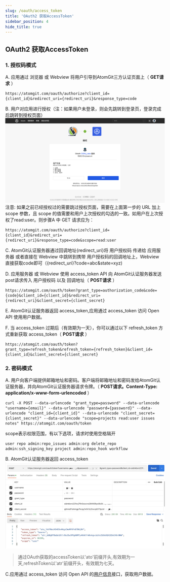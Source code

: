 ```yaml
---
slug: /oauth/access_token
title: 'OAuth2 获取AccessToken'
sidebar_position: 4
hide_title: true
---
```

## OAuth2 获取AccessToken

### 1. 授权码模式

A. 应用通过 浏览器 或 Webview 将用户引导到AtomGit三方认证页面上（ **GET请求** ）

```
https://atomgit.com/oauth/authorize?client_id={client_id}&redirect_uri={redirect_uri}&response_type=code
```

B. 用户对应用进行授权（注：如果用户未登录，则会先跳转到登录页，登录完成后跳转到授权页面）
![用户授权中间页](./img/user-authorize.png) 
注意: 如果之前已经授权过的需要跳过授权页面，需要在上面第一步的 URL 加上 scope 参数，且 scope 的值需要和用户上次授权的勾选的一致。如用户在上次授权了read:user。则步骤A 中 GET 请求应为：

```
https://atomgit.com/oauth/authorize?client_id={client_id}&redirect_uri={redirect_uri}&response_type=code&scope=read:user
```

C. AtomGit认证服务器通过回调地址{redirect_uri}将 用户授权码 传递给 应用服务器 或者直接在 Webview 中跳转到携带 用户授权码的回调地址上，Webview 直接获取code即可（{redirect_uri}?code=abc&state=xyz)

D. 应用服务器 或 Webview 使用 access_token API 向 AtomGit认证服务器发送post请求传入 用户授权码 以及 回调地址（ **POST请求** ）

```
https://atomgit.com/oauth/token?grant_type=authorization_code&code={code}&client_id={client_id}&redirect_uri={redirect_uri}&client_secret={client_secret}
```

E. AtomGit认证服务器返回 access_token,应用通过 access_token 访问 Open API 使用用户数据。

F. 当 access_token 过期后（有效期为一天），你可以通过以下 refresh_token 方式重新获取 access_token（ **POST请求** ）
```
https://atomgit.com/oauth/token?grant_type=refresh_token&refresh_token={refresh_token}&client_id={client_id}&client_secret={client_secret}
```


### 2. 密码模式

A. 用户向客户端提供邮箱地址和密码。客户端将邮箱地址和密码发给AtomGit认证服务器，并向AtomGit认证服务器请求令牌。（ **POST请求。Content-Type: application/x-www-form-urlencoded** ）

```
curl -X POST --data-urlencode "grant_type=password" --data-urlencode "username={email}" --data-urlencode "password={password}" --data-urlencode "client_id={client_id}" --data-urlencode "client_secret={client_secret}" --data-urlencode "scope=projects read:user issues notes" https://atomgit.com/oauth/token
```

scope表示权限范围，有以下选项，请求时使用空格隔开

```
user repo admin:repo_issues admin:org delete_repo admin:ssh_signing_key project admin:repo_hook workflow
```

B. AtomGit认证服务器返回 access_token
![AtomGit认证服务器返回 access_token](./img/password_token.jpg)
>  通过OAuth获取的accessToken以'ato'前缀开头,有效期为一天,refreshToken以'atr'前缀开头，有效期为七天。

C.应用通过 access_token 访问 Open API 的[用户信息](/openAPI/api_versioned/get-the-authenticated-user)接口，获取用户数据。





